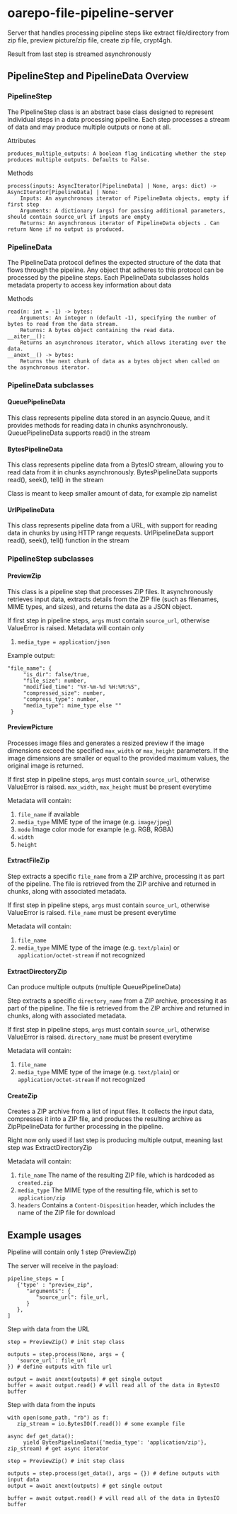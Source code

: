 # oarepo-file-pipeline-server

Server that handles processing pipeline steps like extract file/directory from zip file, preview picture/zip file, 
create zip file, crypt4gh.

Result from last step is streamed asynchronously 

## PipelineStep and PipelineData Overview
### PipelineStep

The PipelineStep class is an abstract base class designed to represent individual steps in a data processing pipeline. Each step processes a stream of data and may produce multiple outputs or none at all.

Attributes

    produces_multiple_outputs: A boolean flag indicating whether the step produces multiple outputs. Defaults to False.

Methods

    process(inputs: AsyncIterator[PipelineData] | None, args: dict) -> AsyncIterator[PipelineData] | None:
        Inputs: An asynchronous iterator of PipelineData objects, empty if first step
        Arguments: A dictionary (args) for passing additional parameters, should contain source_url if inputs are empty
        Returns: An asynchronous iterator of PipelineData objects . Can return None if no output is produced.

### PipelineData

The PipelineData protocol defines the expected structure of the data that flows through the pipeline. Any object that adheres to this protocol can be processed by the pipeline steps.
Each PipelineData subclasses holds metadata property to access key information about data

Methods

    read(n: int = -1) -> bytes:
        Arguments: An integer n (default -1), specifying the number of bytes to read from the data stream.
        Returns: A bytes object containing the read data.
    __aiter__():
        Returns an asynchronous iterator, which allows iterating over the data.
    __anext__() -> bytes:
        Returns the next chunk of data as a bytes object when called on the asynchronous iterator.

### PipelineData subclasses

#### QueuePipelineData
This class represents pipeline data stored in an asyncio.Queue, and it provides methods for reading data in chunks asynchronously.
QueuePipelineData supports read() in the stream

#### BytesPipelineData
This class represents pipeline data from a BytesIO stream, allowing you to read data from it in chunks asynchronously.
BytesPipelineData supports read(), seek(), tell() in the stream

Class is meant to keep smaller amount of data, for example zip namelist 

#### UrlPipelineData
This class represents pipeline data from a URL, with support for reading data in chunks by using HTTP range requests.
UrlPipelineData support read(), seek(), tell() function in the stream

### PipelineStep subclasses

#### PreviewZip

This class is a pipeline step that processes ZIP files. It asynchronously retrieves input data, extracts details from the 
ZIP file (such as filenames, MIME types, and sizes), and returns the data as a JSON object.

If first step in pipeline steps, `args` must contain `source_url`, otherwise ValueError is raised.
Metadata will contain only 
1) `media_type = application/json`

Example output:
   ```
   "file_name": {
        "is_dir": false/true,
        "file_size": number,
        "modified_time": "%Y-%m-%d %H:%M:%S",
        "compressed_size": number,
        "compress_type": number,
        "media_type": mime_type else ""
    }
   ```

#### PreviewPicture

Processes image files and generates a resized preview if the image dimensions exceed the specified `max_width` or `max_height`
parameters. If the image dimensions are smaller or equal to the provided maximum values, the original image is returned.

If first step in pipeline steps, `args` must contain `source_url`, otherwise ValueError is raised. `max_width`, `max_height` 
must be present everytime

Metadata will contain:
1) `file_name` if available 
2) `media_type` MIME type of the image (e.g. `image/jpeg`)
3) `mode` Image color mode for example (e.g. RGB, RGBA)
4) `width`
5) `height` 

#### ExtractFileZip

Step extracts a specific `file_name` from a ZIP archive, processing it as part of the pipeline. The file is retrieved from 
the ZIP archive and returned in chunks, along with associated metadata.

If first step in pipeline steps, `args` must contain `source_url`, otherwise ValueError is raised. `file_name` must be present everytime

Metadata will contain:
1) `file_name` 
2) `media_type` MIME type of the image (e.g. `text/plain`) or `application/octet-stream` if not recognized

#### ExtractDirectoryZip

Can produce multiple outputs (multiple QueuePipelineData)

Step extracts a specific `directory_name` from a ZIP archive, processing it as part of the pipeline. The file is retrieved from 
the ZIP archive and returned in chunks, along with associated metadata.

If first step in pipeline steps, `args` must contain `source_url`, otherwise ValueError is raised. `directory_name` must be present everytime

Metadata will contain:
1) `file_name` 
2) `media_type` MIME type of the image (e.g. `text/plain`) or `application/octet-stream` if not recognized

#### CreateZip
Creates a ZIP archive from a list of input files. It collects the input data, compresses it into a ZIP file, and 
produces the resulting archive as ZipPipelineData for further processing in the pipeline.

Right now only used if last step is producing multiple output, meaning last step was ExtractDirectoryZip

Metadata will contain:
1) `file_name` The name of the resulting ZIP file, which is hardcoded as `created.zip`
2) `media_type` The MIME type of the resulting file, which is set to `application/zip`
3) `headers` Contains a `Content-Disposition` header, which includes the name of the ZIP file for download 


## Example usages
Pipeline will contain only 1 step (PreviewZip)

The server will receive in the payload:
```
pipeline_steps = [
   {'type' : "preview_zip",
      "arguments": {
         "source_url": file_url,
      }
   },
]
```

Step with data from the URL
```
step = PreviewZip() # init step class

outputs = step.process(None, args = {
   'source_url`: file_url
}) # define outputs with file url

output = await anext(outputs) # get single output
buffer = await output.read() # will read all of the data in BytesIO buffer

```


Step with data from the inputs 
```
with open(some_path, "rb") as f:
   zip_stream = io.BytesIO(f.read()) # some example file

async def get_data():
     yield BytesPipelineData({'media_type': 'application/zip'}, zip_stream) # get async iterator

step = PreviewZip() # init step class

outputs = step.process(get_data(), args = {}) # define outputs with input data
output = await anext(outputs) # get single output

buffer = await output.read() # will read all of the data in BytesIO buffer
```

